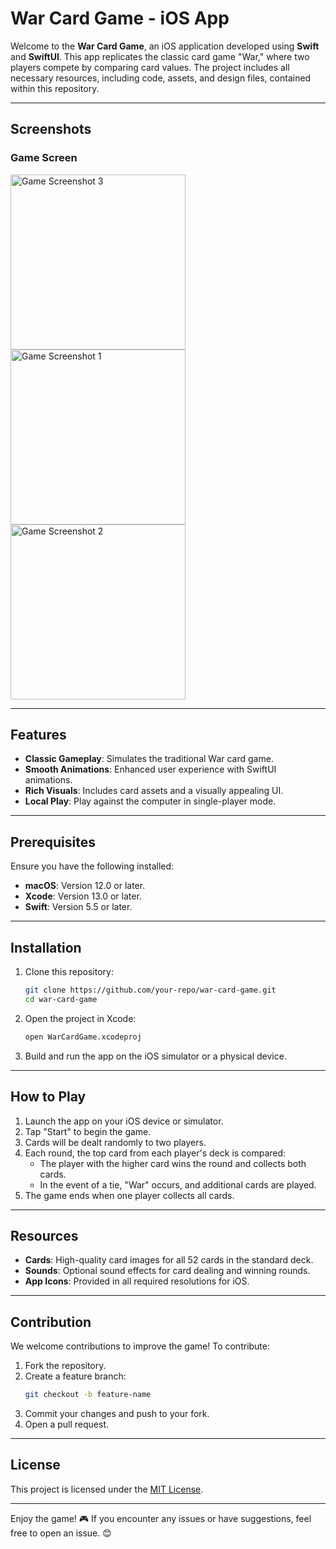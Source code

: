 # War Card Game - iOS App

Welcome to the **War Card Game**, an iOS application developed using **Swift** and **SwiftUI**. This app replicates the classic card game "War," where two players compete by comparing card values. The project includes all necessary resources, including code, assets, and design files, contained within this repository.

---

## Screenshots

### Game Screen  
<img src="https://github.com/user-attachments/assets/16a0144f-de00-4893-8015-c7c55999e383" alt="Game Screenshot 3" width="280">
<img src="https://github.com/user-attachments/assets/7c7edbea-ed79-4d3d-b546-427808bd2e37" alt="Game Screenshot 1" width="280"> 
<img src="https://github.com/user-attachments/assets/963e4e34-3912-43b0-8303-81aac5f5663c" alt="Game Screenshot 2" width="280"> 


---

## Features

- **Classic Gameplay**: Simulates the traditional War card game.
- **Smooth Animations**: Enhanced user experience with SwiftUI animations.
- **Rich Visuals**: Includes card assets and a visually appealing UI.
- **Local Play**: Play against the computer in single-player mode.

---

## Prerequisites

Ensure you have the following installed:

- **macOS**: Version 12.0 or later.
- **Xcode**: Version 13.0 or later.
- **Swift**: Version 5.5 or later.

---

## Installation

1. Clone this repository:
   ```bash
   git clone https://github.com/your-repo/war-card-game.git
   cd war-card-game
   ```

2. Open the project in Xcode:
   ```bash
   open WarCardGame.xcodeproj
   ```

3. Build and run the app on the iOS simulator or a physical device.

---

## How to Play

1. Launch the app on your iOS device or simulator.
2. Tap "Start" to begin the game.
3. Cards will be dealt randomly to two players.
4. Each round, the top card from each player's deck is compared:
   - The player with the higher card wins the round and collects both cards.
   - In the event of a tie, "War" occurs, and additional cards are played.
5. The game ends when one player collects all cards.

---

## Resources

- **Cards**: High-quality card images for all 52 cards in the standard deck.
- **Sounds**: Optional sound effects for card dealing and winning rounds.
- **App Icons**: Provided in all required resolutions for iOS.

---

## Contribution

We welcome contributions to improve the game! To contribute:

1. Fork the repository.
2. Create a feature branch:
   ```bash
   git checkout -b feature-name
   ```
3. Commit your changes and push to your fork.
4. Open a pull request.

---

## License

This project is licensed under the [MIT License](LICENSE).

---

Enjoy the game! 🎮 If you encounter any issues or have suggestions, feel free to open an issue. 😊 
